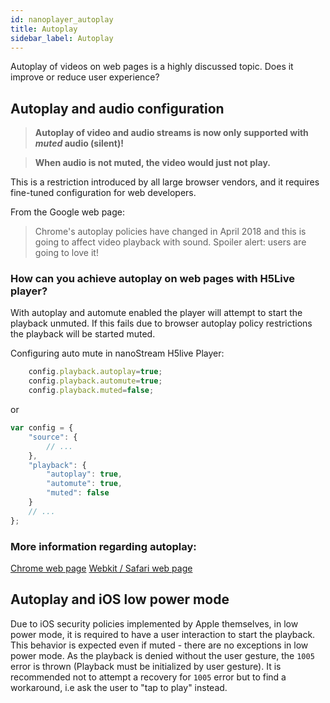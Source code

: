 ```yaml
---
id: nanoplayer_autoplay
title: Autoplay
sidebar_label: Autoplay
---
```


Autoplay of videos on web pages is a highly discussed topic. 
Does it improve or reduce user experience? 

## Autoplay and audio configuration

> **Autoplay of video and audio streams is now only supported with _muted_ audio (silent)!**

> **When audio is not muted, the video would just not play.**

This is a restriction introduced by all large browser vendors, and it requires fine-tuned configuration for web developers.

From the Google web page:

> Chrome's autoplay policies have changed in April 2018 and this is going to affect video playback with sound. Spoiler alert: users are going to love it!

### How can you achieve autoplay on web pages with H5Live player?

With autoplay and automute enabled the player will attempt to start the playback unmuted.
If this fails due to browser autoplay policy restrictions the playback will be started muted.

Configuring auto mute in nanoStream H5live Player:

```javascript
    config.playback.autoplay=true;
    config.playback.automute=true;
    config.playback.muted=false;
```

or

```javascript
var config = {
    "source": {
        // ...
    },
    "playback": {
        "autoplay": true,
        "automute": true,
        "muted": false
    }
    // ...
};
```       

### More information regarding autoplay:

[Chrome web page](https://developers.google.com/web/updates/2017/09/autoplay-policy-changes)
[Webkit / Safari web page](https://webkit.org/blog/7734/auto-play-policy-changes-for-macos/)


## Autoplay and iOS low power mode

Due to iOS security policies implemented by Apple themselves, in low power mode, it is required to have a user interaction to start the playback. This behavior is expected even if muted - there are no exceptions in low power mode.
As the playback is denied without the user gesture, the `1005` error is thrown (Playback must be initialized by user gesture).
It is recommended not to attempt a recovery for `1005` error but to find a workaround, i.e ask the user to "tap to play" instead.